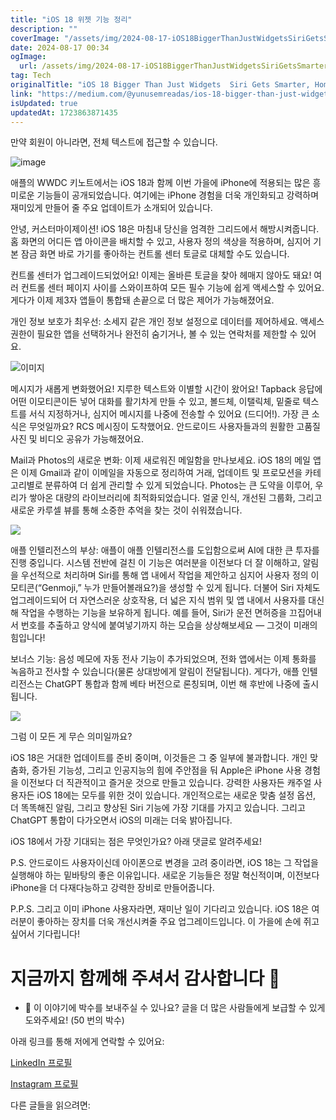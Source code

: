 ```yaml
---
title: "iOS 18 위젯 기능 정리"
description: ""
coverImage: "/assets/img/2024-08-17-iOS18BiggerThanJustWidgetsSiriGetsSmarterHomescreenGetsGroovier_0.png"
date: 2024-08-17 00:34
ogImage:
  url: /assets/img/2024-08-17-iOS18BiggerThanJustWidgetsSiriGetsSmarterHomescreenGetsGroovier_0.png
tag: Tech
originalTitle: "iOS 18 Bigger Than Just Widgets  Siri Gets Smarter, Homescreen Gets Groovier"
link: "https://medium.com/@yunusemreadas/ios-18-bigger-than-just-widgets-siri-gets-smarter-homescreen-gets-groovier-4b93e470c745"
isUpdated: true
updatedAt: 1723863871435
---
```


만약 회원이 아니라면, 전체 텍스트에 접근할 수 있습니다.

![image](/assets/img/2024-08-17-iOS18BiggerThanJustWidgetsSiriGetsSmarterHomescreenGetsGroovier_0.png)

애플의 WWDC 키노트에서는 iOS 18과 함께 이번 가을에 iPhone에 적용되는 많은 흥미로운 기능들이 공개되었습니다. 여기에는 iPhone 경험을 더욱 개인화되고 강력하며 재미있게 만들어 줄 주요 업데이트가 소개되어 있습니다.

안녕, 커스터마이제이션! iOS 18은 마침내 당신을 엄격한 그리드에서 해방시켜줍니다. 홈 화면의 어디든 앱 아이콘을 배치할 수 있고, 사용자 정의 색상을 적용하며, 심지어 기본 잠금 화면 바로 가기를 좋아하는 컨트롤 센터 토글로 대체할 수도 있습니다.

<!-- cozy-coder - 수평 -->

<ins class="adsbygoogle"
     style="display:block"
     data-ad-client="ca-pub-4877378276818686"
     data-ad-slot="1107185301"
     data-ad-format="auto"
     data-full-width-responsive="true"></ins>

<script>
     (adsbygoogle = window.adsbygoogle || []).push({});
</script>

컨트롤 센터가 업그레이드되었어요! 이제는 올바른 토글을 찾아 헤매지 않아도 돼요! 여러 컨트롤 센터 페이지 사이를 스와이프하여 모든 필수 기능에 쉽게 액세스할 수 있어요. 게다가 이제 제3자 앱들이 통합돼 손끝으로 더 많은 제어가 가능해졌어요.

개인 정보 보호가 최우선: 소세지 같은 개인 정보 설정으로 데이터를 제어하세요. 액세스 권한이 필요한 앱을 선택하거나 완전히 숨기거나, 볼 수 있는 연락처를 제한할 수 있어요.

![이미지](/assets/img/2024-08-17-iOS18BiggerThanJustWidgetsSiriGetsSmarterHomescreenGetsGroovier_1.png)

메시지가 새롭게 변화했어요! 지루한 텍스트와 이별할 시간이 왔어요! Tapback 응답에 어떤 이모티콘이든 넣어 대화를 활기차게 만들 수 있고, 볼드체, 이탤릭체, 밑줄로 텍스트를 서식 지정하거나, 심지어 메시지를 나중에 전송할 수 있어요 (드디어!). 가장 큰 소식은 무엇일까요? RCS 메시징이 도착했어요. 안드로이드 사용자들과의 원활한 고품질 사진 및 비디오 공유가 가능해졌어요.

<!-- cozy-coder - 수평 -->

<ins class="adsbygoogle"
     style="display:block"
     data-ad-client="ca-pub-4877378276818686"
     data-ad-slot="1107185301"
     data-ad-format="auto"
     data-full-width-responsive="true"></ins>

<script>
     (adsbygoogle = window.adsbygoogle || []).push({});
</script>

Mail과 Photos의 새로운 변화: 이제 새로워진 메일함을 만나보세요. iOS 18의 메일 앱은 이제 Gmail과 같이 이메일을 자동으로 정리하여 거래, 업데이트 및 프로모션을 카테고리별로 분류하여 더 쉽게 관리할 수 있게 되었습니다. Photos는 큰 도약을 이루어, 우리가 쌓아온 대량의 라이브러리에 최적화되었습니다. 얼굴 인식, 개선된 그룹화, 그리고 새로운 카루셀 뷰를 통해 소중한 추억을 찾는 것이 쉬워졌습니다.

<img src="/assets/img/2024-08-17-iOS18BiggerThanJustWidgetsSiriGetsSmarterHomescreenGetsGroovier_2.png" />

애플 인텔리전스의 부상: 애플이 애플 인텔리전스를 도입함으로써 AI에 대한 큰 투자를 진행 중입니다. 시스템 전반에 걸친 이 기능은 여러분을 이전보다 더 잘 이해하고, 알림을 우선적으로 처리하며 Siri를 통해 앱 내에서 작업을 제안하고 심지어 사용자 정의 이모티콘(“Genmoji,” 누가 만들어볼래요?)을 생성할 수 있게 됩니다. 더불어 Siri 자체도 업그레이드되어 더 자연스러운 상호작용, 더 넓은 지식 범위 및 앱 내에서 사용자를 대신해 작업을 수행하는 기능을 보유하게 됩니다. 예를 들어, Siri가 운전 면허증을 끄집어내서 번호를 추출하고 양식에 붙여넣기까지 하는 모습을 상상해보세요 — 그것이 미래의 힘입니다!

보너스 기능: 음성 메모에 자동 전사 기능이 추가되었으며, 전화 앱에서는 이제 통화를 녹음하고 전사할 수 있습니다(물론 상대방에게 알림이 전달됩니다). 게다가, 애플 인텔리전스는 ChatGPT 통합과 함께 베타 버전으로 론칭되며, 이번 해 후반에 나중에 출시됩니다.

<!-- cozy-coder - 수평 -->

<ins class="adsbygoogle"
     style="display:block"
     data-ad-client="ca-pub-4877378276818686"
     data-ad-slot="1107185301"
     data-ad-format="auto"
     data-full-width-responsive="true"></ins>

<script>
     (adsbygoogle = window.adsbygoogle || []).push({});
</script>

<img src="/assets/img/2024-08-17-iOS18BiggerThanJustWidgetsSiriGetsSmarterHomescreenGetsGroovier_3.png" />

그럼 이 모든 게 무슨 의미일까요?

iOS 18은 거대한 업데이트를 준비 중이며, 이것들은 그 중 일부에 불과합니다. 개인 맞춤화, 증가된 기능성, 그리고 인공지능의 힘에 주안점을 둬 Apple은 iPhone 사용 경험을 이전보다 더 직관적이고 즐거운 것으로 만들고 있습니다. 강력한 사용자든 캐주얼 사용자든 iOS 18에는 모두를 위한 것이 있습니다. 개인적으로는 새로운 맞춤 설정 옵션, 더 똑똑해진 알림, 그리고 향상된 Siri 기능에 가장 기대를 가지고 있습니다. 그리고 ChatGPT 통합이 다가오면서 iOS의 미래는 더욱 밝아집니다.

iOS 18에서 가장 기대되는 점은 무엇인가요? 아래 댓글로 알려주세요!

<!-- cozy-coder - 수평 -->

<ins class="adsbygoogle"
     style="display:block"
     data-ad-client="ca-pub-4877378276818686"
     data-ad-slot="1107185301"
     data-ad-format="auto"
     data-full-width-responsive="true"></ins>

<script>
     (adsbygoogle = window.adsbygoogle || []).push({});
</script>

P.S. 안드로이드 사용자이신데 아이폰으로 변경을 고려 중이라면, iOS 18는 그 작업을 실행해야 하는 밑바탕의 좋은 이유입니다. 새로운 기능들은 정말 혁신적이며, 이전보다 iPhone을 더 다재다능하고 강력한 장비로 만들어줍니다.

P.P.S. 그리고 이미 iPhone 사용자라면, 재미난 일이 기다리고 있습니다. iOS 18은 여러분이 좋아하는 장치를 더욱 개선시켜줄 주요 업그레이드입니다. 이 가을에 손에 쥐고 싶어서 기다립니다!

# 지금까지 함께해 주셔서 감사합니다 🎉

- 👏 이 이야기에 박수를 보내주실 수 있나요? 글을 더 많은 사람들에게 보급할 수 있게 도와주세요! (50 번의 박수)

<!-- cozy-coder - 수평 -->

<ins class="adsbygoogle"
     style="display:block"
     data-ad-client="ca-pub-4877378276818686"
     data-ad-slot="1107185301"
     data-ad-format="auto"
     data-full-width-responsive="true"></ins>

<script>
     (adsbygoogle = window.adsbygoogle || []).push({});
</script>

아래 링크를 통해 저에게 연락할 수 있어요:

[LinkedIn 프로필](https://www.linkedin.com/in/yunus-emre-ada%C5%9F-212200174/)

[Instagram 프로필](https://www.instagram.com/emreyadas/)

다른 글들을 읽으려면:
